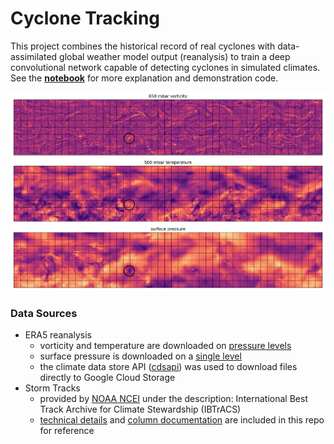 # Cyclone Tracking

This project combines the historical record of real cyclones with data-assimilated global weather model output (reanalysis) to train a deep convolutional network capable of detecting cyclones in simulated climates. See the [**notebook**](test_cyclone_detector.ipynb) for more explanation and demonstration code.

![subgrid](plots/subgrid.jpg)

### Data Sources

* ERA5 reanalysis
	* vorticity and temperature are downloaded on [pressure levels](https://cds.climate.copernicus.eu/cdsapp#!/dataset/reanalysis-era5-pressure-levels?tab=overview)
	* surface pressure is downloaded on a [single level](https://cds.climate.copernicus.eu/cdsapp#!/dataset/reanalysis-era5-single-levels?tab=overview)
	* the climate data store API ([cdsapi](https://cds.climate.copernicus.eu/api-how-to)) was used to download files directly to Google Cloud Storage
* Storm Tracks
	* provided by [NOAA NCEI](https://www.ncei.noaa.gov/products/international-best-track-archive) under the description: International Best Track Archive for Climate Stewardship (IBTrACS)
	* [technical details](refs/IBTrACS_version4_Technical_Details.pdf) and [column documentation](refs/IBTrACS_v04_column_documentation.pdf) are included in this repo for reference
